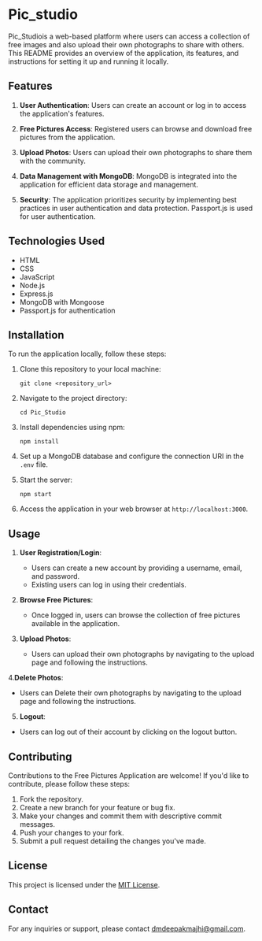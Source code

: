 # Pic_studio


Pic_Studiois a web-based platform where users can access a collection of free images and also upload their own photographs to share with others. This README provides an overview of the application, its features, and instructions for setting it up and running it locally.

## Features

1. **User Authentication**: Users can create an account or log in to access the application's features.

2. **Free Pictures Access**: Registered users can browse and download free pictures from the application.

3. **Upload Photos**: Users can upload their own photographs to share them with the community.

4. **Data Management with MongoDB**: MongoDB is integrated into the application for efficient data storage and management.

5. **Security**: The application prioritizes security by implementing best practices in user authentication and data protection. Passport.js is used for user authentication.

## Technologies Used

- HTML
- CSS
- JavaScript
- Node.js
- Express.js
- MongoDB with Mongoose
- Passport.js for authentication

## Installation

To run the application locally, follow these steps:

1. Clone this repository to your local machine:
   ```
   git clone <repository_url>
   ```

2. Navigate to the project directory:
   ```
   cd Pic_Studio
   ```

3. Install dependencies using npm:
   ```
   npm install
   ```

4. Set up a MongoDB database and configure the connection URI in the `.env` file.

5. Start the server:
   ```
   npm start
   ```

6. Access the application in your web browser at `http://localhost:3000`.

## Usage

1. **User Registration/Login**: 
   - Users can create a new account by providing a username, email, and password.
   - Existing users can log in using their credentials.

2. **Browse Free Pictures**:
   - Once logged in, users can browse the collection of free pictures available in the application.

3. **Upload Photos**:
   - Users can upload their own photographs by navigating to the upload page and following the instructions.

4.**Delete Photos**:
   - Users can Delete their own photographs by navigating to the upload page and following the instructions.
5.  **Logout**:
   - Users can log out of their account by clicking on the logout button.

## Contributing

Contributions to the Free Pictures Application are welcome! If you'd like to contribute, please follow these steps:

1. Fork the repository.
2. Create a new branch for your feature or bug fix.
3. Make your changes and commit them with descriptive commit messages.
4. Push your changes to your fork.
5. Submit a pull request detailing the changes you've made.

## License

This project is licensed under the [MIT License](LICENSE).

## Contact

For any inquiries or support, please contact [dmdeepakmajhi@gmail.com](mailto:email@example.com).


